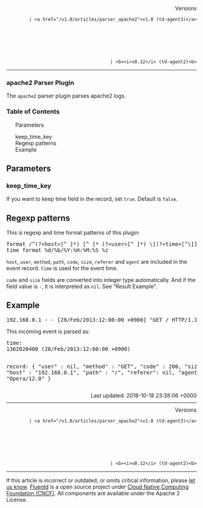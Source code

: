 <section id="main">
<div id="page">
<div class="topic_content">
<article>
<div style="text-align:right">
<div style="text-align:right">
Versions 
  
    
    | <a href="/v1.0/articles/parser_apache2">v1.0 (td-agent3)</a>
    
  

  

  
    
    | <b><i>v0.12</i> (td-agent2)<b>
</b></b>
</div>
</div>
<hr size="1" style="margin-top: 10px; margin-bottom: 10px; color: rgba(0, 0, 0, .15);"/>
<hgroup>
<h1>apache2 Parser Plugin</h1>
</hgroup>
<p>The <code>apache2</code> parser plugin parses apache2 logs.</p>
<a name="parameters"></a>
<section id="table-of-contents"><h3>Table of Contents</h3>
<ul id="toc">
<li class="toc-item"><a href="#parameters">Parameters</a></li>
<ul class="sub-toc">
<li class="sub-toc-item"><a href="#keep_time_key">keep_time_key</a></li>
</ul>
<li class="toc-item"><a href="#regexp-patterns">Regexp patterns</a></li>
<li class="toc-item"><a href="#example">Example</a></li>
</ul>
</section>
<h2>Parameters</h2>
<a name="keep_time_key"></a><h3>keep_time_key</h3>
<p>If you want to keep time field in the record, set <code>true</code>. Default is <code>false</code>.</p>
<a name="regexp-patterns"></a><h2>Regexp patterns</h2>
<p>This is regexp and time format patterns of this plugin:</p>
<pre class="CodeRay">format /^(?&lt;host&gt;[^ ]*) [^ ]* (?&lt;user&gt;[^ ]*) \[(?&lt;time&gt;[^\]]*)\] "(?&lt;method&gt;\S+)(?: +(?&lt;path&gt;[^ ]*) +\S*)?" (?&lt;code&gt;[^ ]*) (?&lt;size&gt;[^ ]*)(?: "(?&lt;referer&gt;[^\"]*)" "(?&lt;agent&gt;[^\"]*)")?$/
time_format %d/%b/%Y:%H:%M:%S %z
</pre>
<p><code>host</code>, <code>user</code>, <code>method</code>, <code>path</code>, <code>code</code>, <code>size</code>, <code>referer</code> and <code>agent</code> are included in the event record. <code>time</code> is used for the event time.</p>
<p><code>code</code> and <code>size</code> fields are converted into integer type automatically. And if the field value is <code>-</code>, it is interpreted as <code>nil</code>. See “Result Example”.</p>
<a name="example"></a><h2>Example</h2>
<pre class="CodeRay">192.168.0.1 - - [28/Feb/2013:12:00:00 +0900] "GET / HTTP/1.1" 200 777 "-" "Opera/12.0"
</pre>
<p>This incoming event is parsed as:</p>
<pre class="CodeRay">time:
1362020400 (28/Feb/2013:12:00:00 +0900)

record:
{
  "user"   : nil,
  "method" : "GET",
  "code"   : 200,
  "size"   : 777,
  "host"   : "192.168.0.1",
  "path"   : "/",
  "referer": nil,
  "agent"  : "Opera/12.0"
}
</pre>
<div style="text-align:right">
  Last updated: 2018-10-18 23:38:06 +0000
  </div>
<hr size="1" style="margin-top: 10px; margin-bottom: 10px; color: rgba(0, 0, 0, .15);"/>
<div style="text-align:right">
Versions 
  
    
    | <a href="/v1.0/articles/parser_apache2">v1.0 (td-agent3)</a>
    
  

  

  
    
    | <b><i>v0.12</i> (td-agent2)<b>
</b></b>
</div>
<hr size="1" style="margin-top: 10px; margin-bottom: 10px; color: rgba(0, 0, 0, .15);"/>
<p>
    If this article is incorrect or outdated, or omits critical information, please <a href="https://github.com/fluent/fluentd-docs/issues?state=open">let us know</a>. <a href="http://www.fluentd.org/">Fluentd</a> is a  open source project under <a href="https://cncf.io/">Cloud Native Computing Foundation (CNCF)</a>. All components are available under the Apache 2 License.
  </p>
</article>
</div>
<!-- /#topic_content -->
</div>
<!-- /#page -->
</section>
